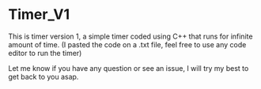 # Timer_V1
This is timer version 1, a simple timer coded using C++ that runs for infinite amount of time. (I pasted the code on a .txt file, feel free to use any code editor to run the timer)

Let me know if you have any question or see an issue, I will try my best to get back to you asap.
